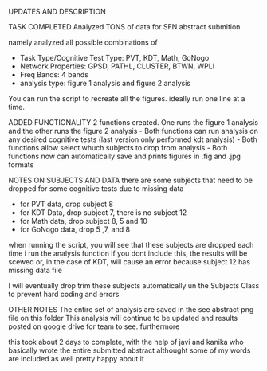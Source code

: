 UPDATES AND DESCRIPTION

TASK COMPLETED
Analyzed TONS of data for SFN abstract submition. 

namely analyzed all possible combinations of
- Task Type/Cognitive Test Type: PVT, KDT, Math, GoNogo
- Network Properties: GPSD, PATHL, CLUSTER, BTWN, WPLI 
- Freq Bands: 4 bands
- analysis type: figure 1 analysis and figure 2 analysis

You can run the script to recreate all the figures. ideally run one line at a time.

ADDED FUNCTIONALITY
2 functions created. One runs the figure 1 analysis and the other runs the figure 2 analysis
    - Both functions can run analysis on any desired cognitive tests (last version only performed kdt analysis)
    - Both functions allow select whuch subjects to drop from analysis
    - Both functions now can automatically save and prints figures in .fig and .jpg formats


NOTES ON SUBJECTS AND DATA
there are some subjects that need to be dropped for some cognitive tests due to missing data
- for PVT data, drop subject 8
- for KDT Data, drop subject 7, there is no subject 12
- for Math data, drop subject 8, 5 and 10
- for GoNogo data, drop 5 ,7, and 8

when running the script, you will see that these subjects are dropped each time i run the analysis function
if you dont include this, the results will be scewed or, in the case of KDT, will cause an error because subject 12 has missing data file

I will eventually drop trim these subjects automatically un the Subjects Class to prevent hard coding and errors




OTHER NOTES
The entire set of analysis are saved in the see abstract png file on this folder
This analysis will continue to be updated and results posted on google drive for team to see.
furthermore

this took about 2 days to complete, 
with the help of javi and kanika who basically wrote the entire submitted abstract
althought some of my words are included as well
pretty happy about it









